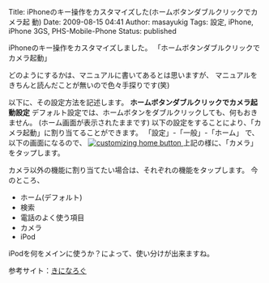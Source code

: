 Title: iPhoneのキー操作をカスタマイズした(ホームボタンダブルクリックでカメラ起 動)
Date: 2009-08-15 04:41
Author: masayukig
Tags: 設定, iPhone, iPhone 3GS, PHS-Mobile-Phone
Status: published

iPhoneのキー操作をカスタマイズしました。
「ホームボタンダブルクリックでカメラ起動」

どのようにするかは、マニュアルに書いてあるとは思いますが、
マニュアルをきちんと読んだことが無いので色々手探りです(笑)

以下に、その設定方法を記述します。
**ホームボタンダブルクリックでカメラ起動設定**
デフォルト設定では、ホームボタンをダブルクリックしても、何もおきません。
(ホーム画面が表示されたままです)
以下の設定をすることにより、「カメラ起動」に割り当てることができます。
「設定」-「一般」-「ホーム」
で、以下の画面になるので、
[![customizing home
button](http://farm3.static.flickr.com/2674/3820631221_267f54c68e.jpg)
](http://www.flickr.com/photos/masayun/3820631221/ "customizing home button by masayuki.igawa, on Flickr")
上記の様に、「カメラ」をタップします。

カメラ以外の機能に割り当てたい場合は、それぞれの機能をタップします。
今のところ、

-   ホーム(デフォルト)
-   検索
-   電話のよく使う項目
-   カメラ
-   iPod

iPodを何をメインに使うか？によって、使い分けが出来ますね。

参考サイト：[きになろぐ](http://doronkoasobi.net/archives/1605)
